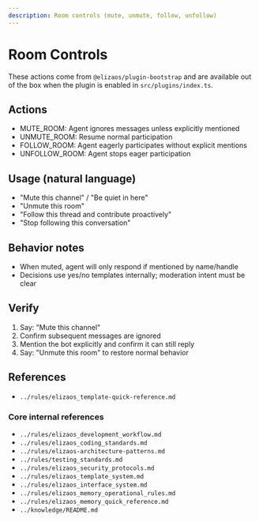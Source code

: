 ```yaml
---
description: Room controls (mute, unmute, follow, unfollow)
---
```


# Room Controls

These actions come from `@elizaos/plugin-bootstrap` and are available out of the box when the plugin is enabled in `src/plugins/index.ts`.

## Actions
- MUTE_ROOM: Agent ignores messages unless explicitly mentioned
- UNMUTE_ROOM: Resume normal participation
- FOLLOW_ROOM: Agent eagerly participates without explicit mentions
- UNFOLLOW_ROOM: Agent stops eager participation

## Usage (natural language)
- "Mute this channel" / "Be quiet in here"
- "Unmute this room"
- "Follow this thread and contribute proactively"
- "Stop following this conversation"

## Behavior notes
- When muted, agent will only respond if mentioned by name/handle
- Decisions use yes/no templates internally; moderation intent must be clear

## Verify
1) Say: "Mute this channel"
2) Confirm subsequent messages are ignored
3) Mention the bot explicitly and confirm it can still reply
4) Say: "Unmute this room" to restore normal behavior

## References
- `../rules/elizaos_template-quick-reference.md`

### Core internal references
- `../rules/elizaos_development_workflow.md`
- `../rules/elizaos_coding_standards.md`
- `../rules/elizaos-architecture-patterns.md`
- `../rules/testing_standards.md`
- `../rules/elizaos_security_protocols.md`
- `../rules/elizaos_template_system.md`
- `../rules/elizaos_interface_system.md`
- `../rules/elizaos_memory_operational_rules.md`
- `../rules/elizaos_memory_quick_reference.md`
- `../knowledge/README.md`
